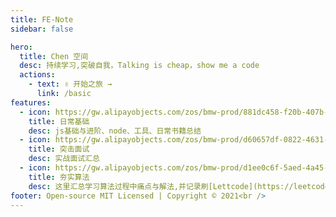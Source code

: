 ```yaml
---
title: FE-Note
sidebar: false

hero:
  title: Chen 空间
  desc: 持续学习,突破自我，Talking is cheap，show me a code
  actions:
    - text: ✌️ 开始之旅 →
      link: /basic
features:
  - icon: https://gw.alipayobjects.com/zos/bmw-prod/881dc458-f20b-407b-947a-95104b5ec82b/k79dm8ih_w144_h144.png
    title: 日常基础
    desc: js基础与进阶、node、工具、日常书籍总结
  - icon: https://gw.alipayobjects.com/zos/bmw-prod/d60657df-0822-4631-9d7c-e7a869c2f21c/k79dmz3q_w126_h126.png
    title: 突击面试
    desc: 实战面试汇总
  - icon: https://gw.alipayobjects.com/zos/bmw-prod/d1ee0c6f-5aed-4a45-a507-339a4bfe076c/k7bjsocq_w144_h144.png
    title: 夯实算法
    desc: 这里汇总学习算法过程中痛点与解法,并记录刷[Lettcode](https://leetcode.com/)真题
footer: Open-source MIT Licensed | Copyright © 2021<br />
---
```

